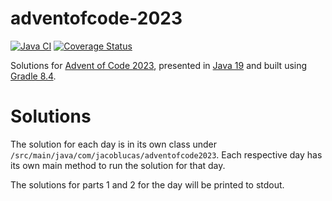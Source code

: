 # adventofcode-2023
[![Java CI](https://github.com/jacob-lucas/adventofcode-2023/actions/workflows/gradle.yml/badge.svg)](https://github.com/jacob-lucas/adventofcode-2023/actions/workflows/gradle.yml)
[![Coverage Status](https://coveralls.io/repos/github/jacob-lucas/adventofcode-2023/badge.svg)](https://coveralls.io/github/jacob-lucas/adventofcode-2023)

Solutions for [Advent of Code 2023](https://adventofcode.com/2023), presented in [Java 19](https://www.infoworld.com/article/3653331/jdk-19-the-new-features-in-java-19.html) and built using [Gradle 8.4](https://docs.gradle.org/8.4/release-notes.html).

# Solutions
The solution for each day is in its own class under `/src/main/java/com/jacoblucas/adventofcode2023`. Each respective day has its own main method to run the solution for that day.

The solutions for parts 1 and 2 for the day will be printed to stdout.

